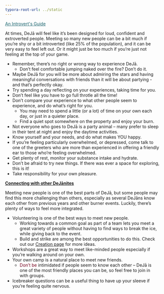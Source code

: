```yaml
---
typora-root-url: ../static
---
```


<span class="center" style="color:#18636d"><u>An Introvert's Guide</u></span>

At times, DeJā will feel like it’s been designed for loud, confident and extroverted people. Meeting so many new people can be a bit much if you’re shy or a bit introverted (like 25% of the population), and it can be very easy to feel left out. Or it might just be too much if you’re just not feeling at the top of your game.

- Remember, there’s no right or wrong way to experience DeJā. 
  - Don’t feel comfortable jumping naked over the fire? Don’t do it. 
- Maybe DeJā for you will be more about admiring the stars and having meaningful conversations with friends than it will be about partying - and that’s perfectly okay. 
- Try spending a day reflecting on your experiences, taking time for you. 
- Don’t feel like you have to go full throtle all the time!
- Don’t compare your experience to what other people seem to experience, and do what’s right for you. 
  - You may need to spend a little (or a lot) of time on your own each day, or just in a quieter place. 
  - Find a quiet spot somewhere on the property and enjoy your burn.
- Not everyone who goes to DeJā is a party animal – many prefer to sleep in their tent at night and enjoy the daytime activities. 
- Know yourself and your needs, and do what makes YOU happy.
- If you’re feeling particularly overwhelmed, or depressed, come talk to one of the greeters who are more than experienced in offering a friendly ear to those who’re feeling overwhelmed.
- Get plenty of rest, monitor your substance intake and hydrate.
- Don’t be afraid to try new things. If there was ever a space for exploring, this is it! 
- Take responsibility for your own pleasure. 

**<u>Connecting with other DeJānites</u>**

Meeting new people is one of the best parts of DeJā, but some people may find this more challenging than others, especially as several DeJāns know each other from previous years and other burner events. Luckily, there’s plenty of ways to feel more integrated.

- Volunteering is one of the best ways to meet new people. 
  - Working towards a common goal as part of a team lets you meet a great variety of people without having to find ways to break the ice, while giving back to the event. 
  - Build and strike are among the best opportunities to do this. Check out our [Creation page](https://dejā.lv/en/creation/volunteering) for more ideas.
- Workshops are a great way to meet like-minded people especially if you’re walking around on your own.
- Your own camp is a natural place to meet new friends. 
  - <span style ="color:#77011e;">Don’t be</span>  intimidated if people seem to know each other – DeJā is one of the most friendly places you can be, so feel free to join in with groups.
- Icebreaker questions can be a useful thing to have up your sleeve if you’re feeling quite nervous.

